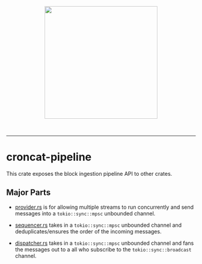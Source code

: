 &nbsp;

<div align="center">
<img width="300" src="https://github.com/CronCats/croncat-rs/raw/main/croncat.png" />
</div>

&nbsp;

---

# croncat-pipeline

This crate exposes the block ingestion pipeline API to other crates.

## Major Parts

-   [provider.rs](./src/provider.rs) is for allowing multiple streams to run concurrently and send messages into a `tokio::sync::mpsc` unbounded channel.

-   [sequencer.rs](./src/sequencer.rs) takes in a `tokio::sync::mpsc` unbounded channel and deduplicates/ensures the order of the incoming messages.

-   [dispatcher.rs](./src/dispatcher.rs) takes in a `tokio::sync::mpsc` unbounded channel and fans the messages out to a all who subscribe to the `tokio::sync::broadcast` channel.

